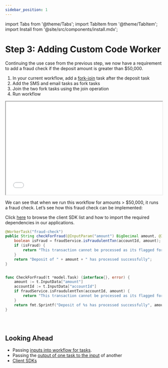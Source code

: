 ```yaml
---
sidebar_position: 1
---
```

import Tabs from '@theme/Tabs';
import TabItem from '@theme/TabItem';
import Install from '@site/src/components/install.mdx';


# Step 3: Adding Custom Code Worker

Continuing the use case from the previous step, we now have a requirement to add a fraud check if the deposit amount is greater than $50,000. 



<Tabs>
<TabItem value="UI" label="UI">

<div className="row">
<div className="col col--4">


1. In your current workflow, add a [fork-join](/content/reference-docs/operators/forkjoin) task after the deposit task
2. Add the SMS and email tasks as fork tasks
3. Join the two fork tasks using the join operation
4. Run workflow

</div>
<div className="col">
<div className="embed-loom-video">
<iframe
  width="100%"
  height="300px"
  allow="fullscreen;"
  src={"https://www.youtube.com/embed/J0TDfs6nJhg"}
></iframe></div>
</div>
</div>
</TabItem>
</Tabs>

We can see that when we run this workflow for amounts > $50,000, it runs a fraud check. Let’s see how this fraud check can be implemented:

Click [here](./conductor-clients) to browse the client SDK list and how to import the required dependencies in our applications.

<Tabs>
<TabItem value="Java" label="Java">

```java
@WorkerTask("fraud-check")
public String checkForFraud(@InputParam("amount") BigDecimal amount, @InputParam("accountId") String accountId) {
    boolean isFraud = fraudService.isFraudulentTxn(accountId, amount);
    if (isFraud) {
        return "This transaction cannot be processed as its flagged for review.";
    }
    return "Deposit of " + amount + " has processed successfully";
}
```

</TabItem>
<TabItem value="Python" label="Python">

<!-- @TODO:Gustavo -->
```python

```

</TabItem>
<TabItem value="Golang" label="Golang">

```go
func CheckForFraud(t *model.Task) (interface{}, error) {
	amount := t.InputData["amount"]
	accountId := t.InputData["accountId"]
	if fraudService.isFraudulentTxn(accountId, amount) {
		return "This transaction cannot be processed as its flagged for review.", nil
	}
	return fmt.Sprintf("Deposit of %s has processed successfully", amount), nil
}
```

</TabItem>
<TabItem value="CSharp" label="CSharp">

<!-- @TODO:Gustavo -->
```csharp

```

</TabItem>
<TabItem value="Javascript" label="Javascript">

<!-- @TODO:Gustavo -->
```javascript

```

</TabItem>
<TabItem value="Clojure" label="Clojure">

<!-- @TODO:Gustavo -->
```clojure

```

</TabItem>
</Tabs>

## Looking Ahead

- Passing [inputs into workflow for tasks](/content/guides/passing-data-task-to-task).
- Passing the [output of one task to the input](/content/guides/passing-data-task-to-task) of another
- [Client SDKs](/content/conductor-clients)